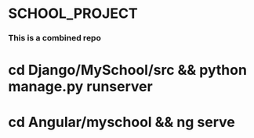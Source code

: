# SCHOOL_PROJECT

### This is a combined repo

# cd Django/MySchool/src && python manage.py runserver

# cd Angular/myschool && ng serve
